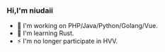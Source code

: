 ### Hi,I'm niudaii
- 🔭 I'm working on PHP/Java/Python/Golang/Vue.
- 🌱 I'm learning Rust.
- ⚡ I'm no longer participate in HVV.
